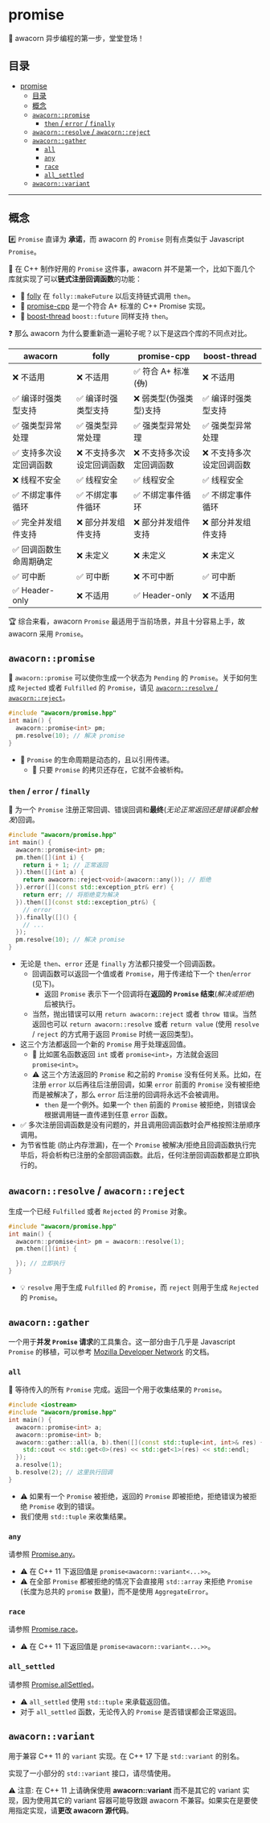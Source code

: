 # promise

:dizzy: awacorn 异步编程的第一步，堂堂登场！

## 目录

- [promise](#promise)
  - [目录](#目录)
  - [概念](#概念)
  - [`awacorn::promise`](#awacornpromise)
    - [`then` / `error` / `finally`](#then--error--finally)
  - [`awacorn::resolve` / `awacorn::reject`](#awacornresolve--awacornreject)
  - [`awacorn::gather`](#awacorngather)
    - [`all`](#all)
    - [`any`](#any)
    - [`race`](#race)
    - [`all_settled`](#all_settled)
  - [`awacorn::variant`](#awacornvariant)

---

## 概念

:hash: `Promise` 直译为 **承诺**，而 awacorn 的 `Promise` 则有点类似于 Javascript `Promise`。

:closed_book: 在 C++ 制作好用的 `Promise` 这件事，awacorn 并不是第一个，比如下面几个库就实现了可以**链式注册回调函数**的功能：

- :diamond_shape_with_a_dot_inside: [folly](https://github.com/facebook/folly) 在 `folly::makeFuture` 以后支持链式调用 `then`。
- :candy: [promise-cpp](https://github.com/xhawk18/promise-cpp) 是一个符合 A+ 标准的 C++ Promise 实现。
- :boot: [boost-thread](https://github.com/boostorg/thread) `boost::future` 同样支持 `then`。

:question: 那么 awacorn 为什么要重新造一遍轮子呢？以下是这四个库的不同点对比。

| awacorn                                 | folly                               | promise-cpp                             | boost-thread                        |
| --------------------------------------- | ----------------------------------- | --------------------------------------- | ----------------------------------- |
| :x: 不适用                              | :x: 不适用                          | :white_check_mark: 符合 A+ 标准(~~伪~~) | :x: 不适用                          |
| :white_check_mark: 编译时强类型支持     | :white_check_mark: 编译时强类型支持 | :x: 弱类型(伪强类型)支持                | :white_check_mark: 编译时强类型支持 |
| :white_check_mark: 强类型异常处理       | :white_check_mark: 强类型异常处理   | :white_check_mark: 强类型异常处理       | :white_check_mark: 强类型异常处理   |
| :white_check_mark: 支持多次设定回调函数 | :x: 不支持多次设定回调函数          | :x: 不支持多次设定回调函数              | :x: 不支持多次设定回调函数          |
| :x: 线程不安全                          | :white_check_mark: 线程安全         | :white_check_mark: 线程安全             | :white_check_mark: 线程安全         |
| :white_check_mark: 不绑定事件循环       | :white_check_mark: 不绑定事件循环   | :white_check_mark: 不绑定事件循环       | :white_check_mark: 不绑定事件循环   |
| :white_check_mark: 完全并发组件支持     | :x: 部分并发组件支持                | :x: 部分并发组件支持                    | :x: 部分并发组件支持                |
| :white_check_mark: 回调函数生命周期确定 | :x: 未定义                          | :x: 未定义                              | :x: 未定义                          |
| :white_check_mark: 可中断               | :white_check_mark: 可中断           | :x: 不可中断                            | :white_check_mark: 可中断           |
| :white_check_mark: Header-only          | :x: 不适用                          | :white_check_mark: Header-only          | :x: 不适用                          |

:trophy: 综合来看，awacorn `Promise` 最适用于当前场景，并且十分容易上手，故 awacorn 采用 `Promise`。

## `awacorn::promise`

:gem: `awacorn::promise` 可以使你生成一个状态为 `Pending` 的 `Promise`。关于如何生成 `Rejected` 或者 `Fulfilled` 的 `Promise`，请见 [`awacorn::resolve` / `awacorn::reject`](#awacornresolve--awacornreject)。

```cpp
#include "awacorn/promise.hpp"
int main() {
  awacorn::promise<int> pm;
  pm.resolve(10); // 解决 promise
}
```

- :pushpin: `Promise` 的生命周期是动态的，且以引用传递。
  - :beginner: 只要 `Promise` 的拷贝还存在，它就不会被析构。

### `then` / `error` / `finally`

:wrench: 为一个 `Promise` 注册正常回调、错误回调和**最终**(_无论正常返回还是错误都会触发_)回调。

```cpp
#include "awacorn/promise.hpp"
int main() {
  awacorn::promise<int> pm;
  pm.then([](int i) {
    return i + 1; // 正常返回
  }).then([](int a) {
    return awacorn::reject<void>(awacorn::any()); // 拒绝
  }).error([](const std::exception_ptr& err) {
    return err; // 将拒绝变为解决
  }).then([](const std::exception_ptr&) {
    // error
  }).finally([]() {
    // ...
  });
  pm.resolve(10); // 解决 promise
}
```

- 无论是 `then`、`error` 还是 `finally` 方法都只接受一个回调函数。
  - 回调函数可以返回一个值或者 `Promise`，用于传递给下一个 `then`/`error` (见下)。
    - 返回 `Promise` 表示下一个回调将在**返回的 `Promise` 结束**(_解决或拒绝_)后被执行。
  - 当然，抛出错误可以用 `return awacorn::reject` 或者 `throw 错误`。当然返回也可以 `return awacorn::resolve` 或者 `return value` (使用 `resolve` / `reject` 的方式用于返回 `Promise` 时统一返回类型)。
- 这三个方法都返回一个新的 `Promise` 用于处理返回值。
  - :beginner: 比如匿名函数返回 `int` 或者 `promise<int>`，方法就会返回 `promise<int>`。
  - :warning: 这三个方法返回的 `Promise` 和之前的 `Promise` 没有任何关系。比如，在注册 `error` 以后再往后注册回调，如果 `error` 前面的 `Promise` 没有被拒绝而是被解决了，那么 `error` 后注册的回调将永远不会被调用。
    - `then` 是一个例外。如果一个 `then` 前面的 `Promise` 被拒绝，则错误会根据调用链一直传递到任意 `error` 函数。
- :white_check_mark: 多次注册回调函数是没有问题的，并且调用回调函数时会严格按照注册顺序调用。
- 为节省性能 (防止内存泄漏)，在一个 `Promise` 被解决/拒绝且回调函数执行完毕后，将会析构已注册的全部回调函数。此后，任何注册回调函数都是立即执行的。

## `awacorn::resolve` / `awacorn::reject`

生成一个已经 `Fulfilled` 或者 `Rejected` 的 `Promise` 对象。

```cpp
#include "awacorn/promise.hpp"
int main() {
  awacorn::promise<int> pm = awacorn::resolve(1);
  pm.then([](int) {

  }); // 立即执行
}
```

- :bulb: `resolve` 用于生成 `Fulfilled` 的 `Promise`，而 `reject` 则用于生成 `Rejected` 的 `Promise`。

## `awacorn::gather`

一个用于**并发 `Promise` 请求**的工具集合。这一部分由于几乎是 Javascript `Promise` 的移植，可以参考 [Mozilla Developer Network](https://developer.mozilla.org/) 的文档。

### `all`

:truck: 等待传入的所有 `Promise` 完成。返回一个用于收集结果的 `Promise`。

```cpp
#include <iostream>
#include "awacorn/promise.hpp"
int main() {
  awacorn::promise<int> a;
  awacorn::promise<int> b;
  awacorn::gather::all(a, b).then([](const std::tuple<int, int>& res) {
    std::cout << std::get<0>(res) << std::get<1>(res) << std::endl;
  });
  a.resolve(1);
  b.resolve(2); // 这里执行回调
}
```

- :warning: 如果有一个 `Promise` 被拒绝，返回的 `Promise` 即被拒绝，拒绝错误为被拒绝 `Promise` 收到的错误。
- 我们使用 `std::tuple` 来收集结果。

### `any`

请参照 [Promise.any](https://developer.mozilla.org/docs/web/javascript/reference/global_objects/promise/any)。

- :warning: 在 C++ 11 下返回值是 `promise<awacorn::variant<...>>`。
- :warning: 在全部 `Promise` 都被拒绝的情况下会直接用 `std::array` 来拒绝 `Promise` (长度为总共的 `promise` 数量)，而不是使用 `AggregateError`。

### `race`

请参照 [Promise.race](https://developer.mozilla.org/docs/web/javascript/reference/global_objects/promise/race)。

- :warning: 在 C++ 11 下返回值是 `promise<awacorn::variant<...>>`。

### `all_settled`

请参照 [Promise.allSettled](https://developer.mozilla.org/docs/web/javascript/reference/global_objects/promise/allSettled)。

- :warning: `all_settled` 使用 `std::tuple` 来承载返回值。
- 对于 `all_settled` 函数，无论传入的 `Promise` 是否错误都会正常返回。

## `awacorn::variant`

用于兼容 C++ 11 的 `variant` 实现。在 C++ 17 下是 `std::variant` 的别名。

实现了一小部分的 `std::variant` 接口，请尽情使用。

:warning: 注意: 在 C++ 11 上请确保使用 **awacorn::variant** 而不是其它的 variant 实现，因为使用其它的 variant 容器可能导致跟 awacorn 不兼容。如果实在是要使用指定实现，请**更改 awacorn 源代码**。
